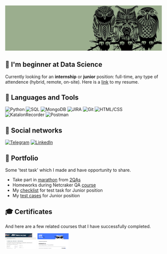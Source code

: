
![Header](https://github.com/savushkaO/savushkaO/blob/main/assets/sova3.jpg)

## 🐛 I'm beginner at Data Science
Currently looking for an **internship** or **junior** position: full-time, any type of attendence (hybrid, remote, on-site). Here is a [link](https://drive.google.com/drive/folders/1A3b4pCraPysG6RnByov-Y5TsNPCeSlKq?usp=sharing) to my resume. 

## 🔨 Languages and Tools 
![Python](https://img.shields.io/badge/-Python-9BAE8E?style=for-the-badge&logo=Python)
![SQL](https://img.shields.io/badge/-SQL-9BAE8E?style=for-the-badge&logo=Oracle)
![MongoDB](https://img.shields.io/badge/-MongoDB-9BAE8E?style=for-the-badge&logo=MongoDB)
![JIRA](https://img.shields.io/badge/-JIRA-9BAE8E?style=for-the-badge&logo=JIRA)
![Git](https://img.shields.io/badge/-Git-9BAE8E?style=for-the-badge&logo=Git)
![HTML/CSS](https://img.shields.io/badge/-HTML/CSS-9BAE8E?style=for-the-badge&logo=HTML/CSS)
![KatalonRecorder](https://img.shields.io/badge/-KatalonRecorder-9BAE8E?style=for-the-badge&logo=Katalon)
![Postman](https://img.shields.io/badge/-Postman-9BAE8E?style=for-the-badge&logo=Postman)
## 📱 Social networks 
[![Telegram](https://img.shields.io/badge/-Telegram-9BAE8E?style=for-the-badge&logo=telegram&logoColor=27A0D9)](https://t.me/olyasav)
[![LinkedIn](https://img.shields.io/badge/-LinkedIn-9BAE8E?style=for-the-badge&logo=linkedin&logoColor=007BB6)](https://www.linkedin.com/in/olga-savkina-35320823a)

## 📎 Portfolio 
Some 'test task' which I made and have opportunity to share. 
- Take part in [marathon](https://drive.google.com/drive/u/1/folders/171V9qvftwVbcJDXhfRJdUxly-UUr_m64) from [2QAs](https://t.me/s/qa2qas) 
- Homeworks during Netcraker QA [course](https://drive.google.com/drive/folders/1BK_IqLbCSmNQEvEup5j9prSWlSiygiAU?usp=sharing) 
- My [checklist](https://drive.google.com/drive/u/1/folders/1Or3lCzjykQ7xRgyaJAfOnXFeDjWIfBsN) for test task for Junior position
- My [test cases](https://drive.google.com/drive/folders/1rSauJHeO-PncZXLZmva-ihcWL6pzCY_8?usp=sharing) for Junior position
## 🎓 Certificates 
And here are a few related courses that I have successfully completed.
 
<img src="https://github.com/savushkaO/savushkaO/blob/main/assets/QA_Савкина.png" alt="The Unlimited" width="100" height='50'/>
<img src="https://github.com/savushkaO/savushkaO/blob/main/assets/Itentika_Savkina.png" alt="drawing" width="100" height='50'/>
